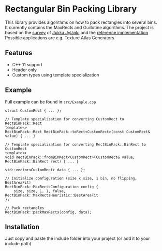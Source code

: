 Rectangular Bin Packing Library
=============================
This library provides algorithms on how to pack rectangles into several bins. It currently contains the MaxRects and Guillotine algorithms. The project is based on the [survey](http://clb.demon.fi/files/RectangleBinPack.pdf) of [Jukka Jylänki](https://github.com/juj) and the [reference implementation](https://github.com/juj/RectangleBinPack) Possible applications are e.g. Texture Atlas Generators.

Features
--------
* C++ 11 support
* Header only
* Custom types using template specialization

Example
-------
Full example can be found in `src/Example.cpp`

```
struct CustomRect { ... };

// Template specialization for converting CustomRect to RectBinPack::Rect
template<>
RectBinPack::Rect RectBinPack::toRect<CustomRect>(const CustomRect& value) { ... }

// Template specialization for converting RectBinPack::BinRect to CustomRect
template<>
void RectBinPack::fromBinRect<CustomRect>(CustomRect& value, RectBinPack::BinRect rect) { ... }

std::vector<CustomRect> data { ... };

// Initialize configuration (size x size, 1 bin, no flipping, BestAreaFit)
RectBinPack::MaxRectsConfiguration config {
	size, size, 1, 1, false, RectBinPack::MaxRectsHeuristic::BestAreaFit
};

// Pack rectangles
RectBinPack::packMaxRects(config, data);
```

Installation
------------
Just copy and paste the include folder into your project (or add it to your include path)
